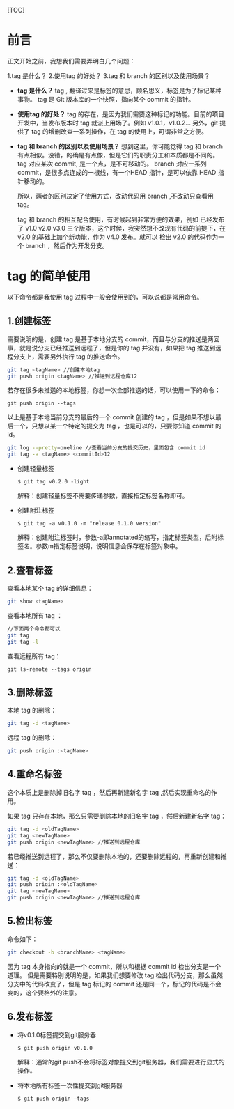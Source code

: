 [TOC]

# 前言

正文开始之前，我想我们需要弄明白几个问题：

1.tag 是什么？ 
2.使用tag 的好处？ 
3.tag 和 branch 的区别以及使用场景？

<!--more-->

- **tag 是什么？** 
  tag , 翻译过来是标签的意思，顾名思义，标签是为了标记某种事物。 
  tag 是 Git 版本库的一个快照，指向某个 commit 的指针。

- **使用tag 的好处？** 
  tag 的存在，是因为我们需要这种标记的功能。目前的项目开发中，当发布版本时 tag 就派上用场了。例如 v1.0.1，v1.0.2… 
  另外，git 提供了 tag 的增删改查一系列操作，在 tag 的使用上，可谓非常之方便。

- **tag 和 branch 的区别以及使用场景？** 
  想到这里，你可能觉得 tag 和 branch 有点相似。没错，的确是有点像，但是它们的职责分工和本质都是不同的。 
  tag 对应某次 commit, 是一个点，是不可移动的。 
  branch 对应一系列 commit，是很多点连成的一根线，有一个HEAD 指针，是可以依靠 HEAD 指针移动的。

  所以，两者的区别决定了使用方式，改动代码用 branch ,不改动只查看用 tag。

  tag 和 branch 的相互配合使用，有时候起到非常方便的效果，例如 已经发布了 v1.0 v2.0 v3.0 三个版本，这个时候，我突然想不改现有代码的前提下，在 v2.0 的基础上加个新功能，作为 v4.0 发布。就可以 检出 v2.0 的代码作为一个 branch ，然后作为开发分支。

# tag 的简单使用

以下命令都是我使用 tag 过程中一般会使用到的，可以说都是常用命令。

## 1.创建标签

需要说明的是，创建 tag 是基于本地分支的 commit，而且与分支的推送是两回事，就是说分支已经推送到远程了，但是你的 tag 并没有，如果把 tag 推送到远程分支上，需要另外执行 tag 的推送命令。

```sh
git tag <tagName> //创建本地tag
git push origin <tagName> //推送到远程仓库12
```

若存在很多未推送的本地标签，你想一次全部推送的话，可以使用一下的命令：

```shell
git push origin --tags  
```

以上是基于本地当前分支的最后的一个 commit 创建的 tag ，但是如果不想以最后一个，只想以某一个特定的提交为 tag ，也是可以的，只要你知道 commit 的 id。

```sh
git log --pretty=oneline //查看当前分支的提交历史，里面包含 commit id
git tag -a <tagName> <commitId>12
```

- 创建轻量标签

  `$ git tag v0.2.0 -light`

  解释：创建轻量标签不需要传递参数，直接指定标签名称即可。

- 创建附注标签

  `$ git tag -a v0.1.0 -m "release 0.1.0 version"`

  解释：创建附注标签时，参数-a即annotated的缩写，指定标签类型，后附标签名。参数m指定标签说明，说明信息会保存在标签对象中。

## 2.查看标签

查看本地某个 tag 的详细信息：

```sh
git show <tagName>
```

查看本地所有 tag ：

```sh
//下面两个命令都可以
git tag 
git tag -l
```

查看远程所有 tag：

```shell
git ls-remote --tags origin
```

## 3.删除标签

本地 tag 的删除：

```sh
git tag -d <tagName>
```

远程 tag 的删除：

```sh
git push origin :<tagName>
```

## 4.重命名标签

这个本质上是删除掉旧名字 tag ，然后再新建新名字 tag ,然后实现重命名的作用。

如果 tag 只存在本地，那么只需要删除本地的旧名字 tag ，然后新建新名字 tag：

```sh
git tag -d <oldTagName>
git tag <newTagName>
git push origin <newTagName> //推送到远程仓库
```

若已经推送到远程了，那么不仅要删除本地的，还要删除远程的，再重新创建和推送：

```sh
git tag -d <oldTagName>
git push origin :<oldTagName>
git tag <newTagName>
git push origin <newTagName> //推送到远程仓库
```

## 5.检出标签

命令如下：

```sh
git checkout -b <branchName> <tagName>
```

因为 tag 本身指向的就是一个 commit，所以和根据 commit id 检出分支是一个道理。 
但是需要特别说明的是，如果我们想要修改 tag 检出代码分支，那么虽然分支中的代码改变了，但是 tag 标记的 commit 还是同一个，标记的代码是不会变的，这个要格外的注意。

##  6.发布标签

- 将v0.1.0标签提交到git服务器

  ```sh
  $ git push origin v0.1.0
  ```

  解释：通常的git push不会将标签对象提交到git服务器，我们需要进行显式的操作。

- 将本地所有标签一次性提交到git服务器

  ```sh
  $ git push origin –tags
  ```